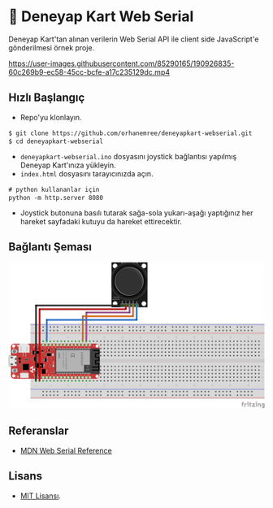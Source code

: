 # 📯 Deneyap Kart Web Serial
Deneyap Kart'tan alınan verilerin Web Serial API ile client side JavaScript'e gönderilmesi örnek proje.

https://user-images.githubusercontent.com/85290165/190926835-60c269b9-ec58-45cc-bcfe-a17c235129dc.mp4

## Hızlı Başlangıç
* Repo'yu klonlayın.
```
$ git clone https://github.com/orhanemree/deneyapkart-webserial.git
$ cd deneyapkart-webserial
```
* `deneyapkart-webserial.ino` dosyasını joystick bağlantısı yapılmış Deneyap Kart'ınıza yükleyin.
* `index.html` dosyasını tarayıcınızda açın.
```
# python kullananlar için
python -m http.server 8080
```
* Joystick butonuna basılı tutarak sağa-sola yukarı-aşağı yaptığınız her hareket sayfadaki kutuyu da hareket ettirecektir. 

## Bağlantı Şeması
![Bağlantı Şeması](schema.png)

## Referanslar
* [MDN Web Serial Reference](https://developer.mozilla.org/en-US/docs/Web/API/Web_Serial_API)

## Lisans
* [MIT Lisansı](LICENSE).
